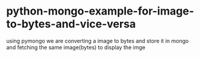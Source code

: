 # python-mongo-example-for-image-to-bytes-and-vice-versa
using pymongo we are converting
a image to bytes and store it in mongo 
and fetching the same image(bytes) to display the imge

